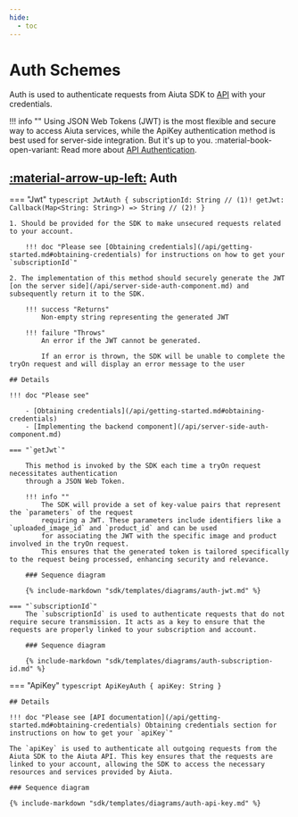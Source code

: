 ```yaml
---
hide:
  - toc
---
```

# Auth Schemes

Auth is used to authenticate requests from Aiuta SDK to [API](/api/try-on/workflow.md) with your credentials.

!!! info ""
    Using JSON Web Tokens (JWT) is the most flexible and secure way to access Aiuta services, while the ApiKey authentication method is best used for server-side integration. But it's up to you. :material-book-open-variant: Read more about [API Authentication](/api/getting-started.md#authentication).

## [:material-arrow-up-left:](/sdk/developer/configuration/index.md#configuration) Auth

=== "Jwt"
    ```typescript
    JwtAuth {
      subscriptionId: String // (1)!
      getJwt: Callback(Map<String: String>) => String // (2)!
    }
    ```

    1. Should be provided for the SDK to make unsecured requests related to your account.

        !!! doc "Please see [Obtaining credentials](/api/getting-started.md#obtaining-credentials) for instructions on how to get your `subscriptionId`"

    2. The implementation of this method should securely generate the JWT [on the server side](/api/server-side-auth-component.md) and subsequently return it to the SDK.

        !!! success "Returns"
            Non-empty string representing the generated JWT

        !!! failure "Throws"
            An error if the JWT cannot be generated. 
            
            If an error is thrown, the SDK will be unable to complete the tryOn request and will display an error message to the user

    ## Details

    !!! doc "Please see"

        - [Obtaining credentials](/api/getting-started.md#obtaining-credentials)
        - [Implementing the backend component](/api/server-side-auth-component.md)

    === "`getJwt`"

        This method is invoked by the SDK each time a tryOn request necessitates authentication
        through a JSON Web Token. 

        !!! info ""
            The SDK will provide a set of key-value pairs that represent the `parameters` of the request
            requiring a JWT. These parameters include identifiers like a `uploaded_image_id` and `product_id` and can be used 
            for associating the JWT with the specific image and product involved in the tryOn request. 
            This ensures that the generated token is tailored specifically to the request being processed, enhancing security and relevance.

        ### Sequence diagram

        {% include-markdown "sdk/templates/diagrams/auth-jwt.md" %}

    === "`subscriptionId`"
        The `subscriptionId` is used to authenticate requests that do not require secure transmission. It acts as a key to ensure that the requests are properly linked to your subscription and account.

        ### Sequence diagram

        {% include-markdown "sdk/templates/diagrams/auth-subscription-id.md" %}

=== "ApiKey"
    ```typescript
    ApiKeyAuth {
      apiKey: String
    }
    ```

    ## Details

    !!! doc "Please see [API documentation](/api/getting-started.md#obtaining-credentials) Obtaining credentials section for instructions on how to get your `apiKey`"

    The `apiKey` is used to authenticate all outgoing requests from the Aiuta SDK to the Aiuta API. This key ensures that the requests are linked to your account, allowing the SDK to access the necessary resources and services provided by Aiuta. 

    ### Sequence diagram
    
    {% include-markdown "sdk/templates/diagrams/auth-api-key.md" %}
